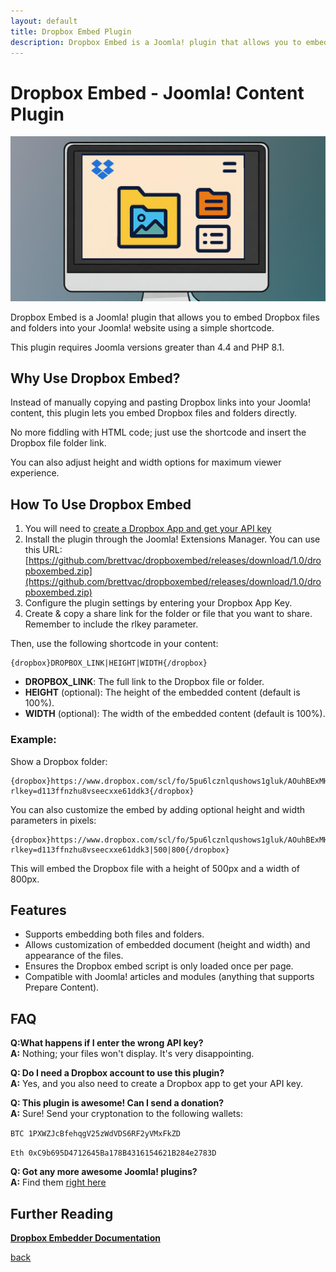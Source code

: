 ```yaml
---
layout: default
title: Dropbox Embed Plugin
description: Dropbox Embed is a Joomla! plugin that allows you to embed Dropbox files and folders into your Joomla! website using a simple shortcode.
---
```


Dropbox Embed - Joomla! Content Plugin
=============

![Dropbox Embed](Dropboxembed.jpg)

Dropbox Embed is a Joomla! plugin that allows you to embed Dropbox files and folders into your Joomla! website using a simple shortcode.

This plugin requires Joomla versions greater than 4.4 and PHP 8.1.

Why Use Dropbox Embed?
------------

Instead of manually copying and pasting Dropbox links into your Joomla! content, this plugin lets you embed Dropbox files and folders directly.

No more fiddling with HTML code; just use the shortcode and insert the Dropbox file folder link. 

You can also adjust height and width options for maximum viewer experience.

How To Use Dropbox Embed
------------

1. You will need to [create a Dropbox App and get your API key](https://www.dropbox.com/developers/apps/create)
2. Install the plugin through the Joomla! Extensions Manager. You can use this URL: [https://github.com/brettvac/dropboxembed/releases/download/1.0/dropboxembed.zip](https://github.com/brettvac/dropboxembed/releases/download/1.0/dropboxembed.zip)
3. Configure the plugin settings by entering your Dropbox App Key.
4. Create & copy a share link for the folder or file that you want to share. Remember to include the rlkey parameter.

Then, use the following shortcode in your content:
```
{dropbox}DROPBOX_LINK|HEIGHT|WIDTH{/dropbox}
```
- **DROPBOX_LINK**: The full link to the Dropbox file or folder.
- **HEIGHT** (optional): The height of the embedded content (default is 100%).
- **WIDTH** (optional): The width of the embedded content (default is 100%).

### Example:
Show a Dropbox folder:
```
{dropbox}https://www.dropbox.com/scl/fo/5pu6lcznlqushows1gluk/AOuhBExMHsO0lGM5AqU5d2Y?rlkey=d113ffnzhu8vseecxxe61ddk3{/dropbox}
```
You can also customize the embed by adding optional height and width parameters in pixels:

```
{dropbox}https://www.dropbox.com/scl/fo/5pu6lcznlqushows1gluk/AOuhBExMHsO0lGM5AqU5d2Y?rlkey=d113ffnzhu8vseecxxe61ddk3|500|800{/dropbox}
```

This will embed the Dropbox file with a height of 500px and a width of 800px.

## Features
- Supports embedding both files and folders.
- Allows customization of embedded document (height and width) and appearance of the files.
- Ensures the Dropbox embed script is only loaded once per page.
- Compatible with Joomla! articles and modules (anything that supports Prepare Content).

## FAQ
**Q:What happens if I enter the wrong API key?**  
**A:** Nothing; your files won't display. It's very disappointing.

**Q: Do I need a Dropbox account to use this plugin?**  
**A:** Yes, and you also need to create a Dropbox app to get your API key.

**Q: This plugin is awesome! Can I send a donation?**  
**A:** Sure! Send your cryptonation to the following wallets:

`BTC 1PXWZJcBfehqgV25zWdVDS6RF2yVMxFkZD`

`Eth 0xC9b695D4712645Ba178B4316154621B284e2783D`

**Q: Got any more awesome Joomla! plugins?**  
**A:** Find them [right here](https://naftee.com)

## Further Reading
**[Dropbox Embedder Documentation](https://www.dropbox.com/developers/embedder)**

[back](./)
